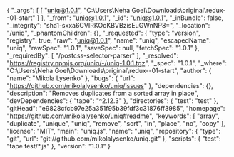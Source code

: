 {
  "_args": [
    [
      "uniq@1.0.1",
      "C:\\Users\\Neha Goel\\Downloads\\original\\redux--01-start"
    ]
  ],
  "_from": "uniq@1.0.1",
  "_id": "uniq@1.0.1",
  "_inBundle": false,
  "_integrity": "sha1-sxxa6CVIRKOoKBVBzisEuGWnNP8=",
  "_location": "/uniq",
  "_phantomChildren": {},
  "_requested": {
    "type": "version",
    "registry": true,
    "raw": "uniq@1.0.1",
    "name": "uniq",
    "escapedName": "uniq",
    "rawSpec": "1.0.1",
    "saveSpec": null,
    "fetchSpec": "1.0.1"
  },
  "_requiredBy": [
    "/postcss-selector-parser"
  ],
  "_resolved": "https://registry.npmjs.org/uniq/-/uniq-1.0.1.tgz",
  "_spec": "1.0.1",
  "_where": "C:\\Users\\Neha Goel\\Downloads\\original\\redux--01-start",
  "author": {
    "name": "Mikola Lysenko"
  },
  "bugs": {
    "url": "https://github.com/mikolalysenko/uniq/issues"
  },
  "dependencies": {},
  "description": "Removes duplicates from a sorted array in place",
  "devDependencies": {
    "tape": "^2.12.3"
  },
  "directories": {
    "test": "test"
  },
  "gitHead": "e9828cfcb97e25a351f95b39fdf3c31876ff3985",
  "homepage": "https://github.com/mikolalysenko/uniq#readme",
  "keywords": [
    "array",
    "duplicate",
    "unique",
    "uniq",
    "remove",
    "sort",
    "in",
    "place",
    "no",
    "copy"
  ],
  "license": "MIT",
  "main": "uniq.js",
  "name": "uniq",
  "repository": {
    "type": "git",
    "url": "git://github.com/mikolalysenko/uniq.git"
  },
  "scripts": {
    "test": "tape test/*.js"
  },
  "version": "1.0.1"
}
